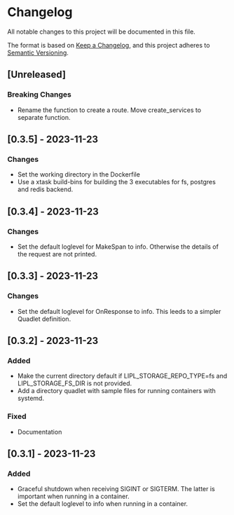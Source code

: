 # Changelog

All notable changes to this project will be documented in this file.

The format is based on [Keep a Changelog](https://keepachangelog.com/en/1.0.0/),
and this project adheres to [Semantic Versioning](https://semver.org/spec/v2.0.0.html).

## [Unreleased]

### Breaking Changes

- Rename the function to create a route. Move create_services to separate function.

## [0.3.5] - 2023-11-23

### Changes

- Set the working directory in the Dockerfile
- Use a xtask build-bins for building the 3 executables for fs, postgres and redis backend.

## [0.3.4] - 2023-11-23

### Changes

- Set the default loglevel for MakeSpan to info. Otherwise the details of the request are not printed.

## [0.3.3] - 2023-11-23

### Changes

- Set the default loglevel for OnResponse to info. This leeds to a simpler Quadlet definition.

## [0.3.2] - 2023-11-23

### Added

- Make the current directory default if LIPL_STORAGE_REPO_TYPE=fs and LIPL_STORAGE_FS_DIR is not provided.
- Add a directory quadlet with sample files for running containers with systemd.

### Fixed
- Documentation

## [0.3.1] - 2023-11-23

### Added

- Graceful shutdown when receiving SIGINT or SIGTERM. The latter is important when running in a container.
- Set the default loglevel to info when running in a container.
